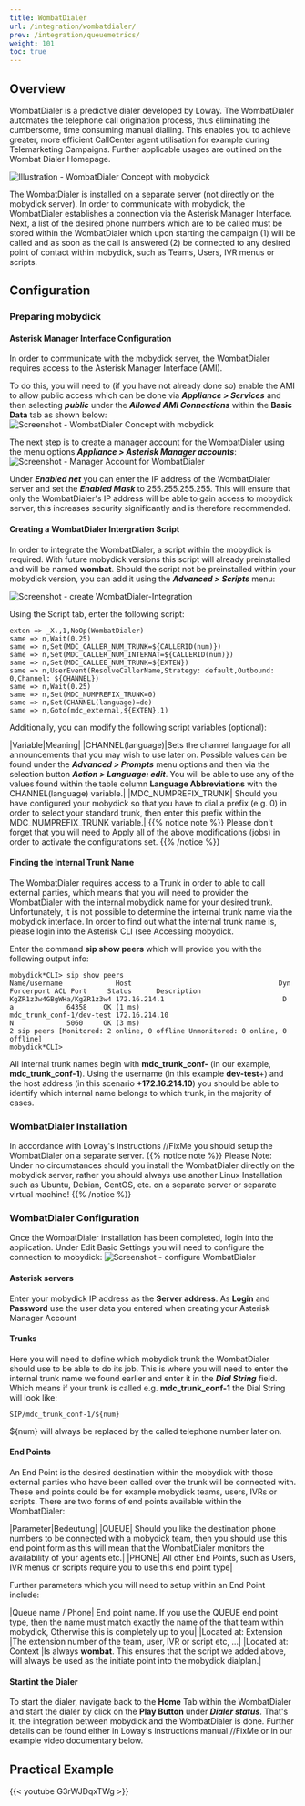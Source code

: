 ```yaml
---
title: WombatDialer
url: /integration/wombatdialer/
prev: /integration/queuemetrics/
weight: 101
toc: true
---
```

## Overview
WombatDialer is a predictive dialer developed by Loway. The WombatDialer automates the telephone call origination process, thus eliminating the cumbersome, time consuming manual dialling. This enables you to achieve greater, more efficient CallCenter agent utilisation for example during Telemarketing Campaigns. Further applicable usages are outlined on the Wombat Dialer Homepage.<!--//FixMe Homepage link-->

![Illustration - WombatDialer Concept with mobydick](../../images/wombat_overview.jpg?width=90% "WombatDialer Concept with mobydick")


The WombatDialer is installed on a separate server (not directly on the mobydick server). In order to communicate with mobydick, the WombatDialer establishes a connection via the Asterisk Manager Interface. Next, a list of the desired phone numbers which are to be called must be stored within the WombatDialer which upon starting the campaign (1) will be called and as soon as the call is answered (2) be connected to any desired point of contact within mobydick, such as Teams, Users, IVR menus or scripts.

## Configuration

### Preparing mobydick

#### Asterisk Manager Interface Configuration
In order to communicate with the mobydick server, the WombatDialer requires access to the Asterisk Manager Interface (AMI).

To do this, you will need to (if you have not already done so) enable the AMI to allow public access which can be done via ***Appliance > Services*** and then selecting ***public*** under the ***Allowed AMI Connections*** within the **Basic Data** tab as shown below:
![Screenshot - WombatDialer Concept with mobydick](../../images/wombat_allow_AMI.jpg?width=90% "WombatDialer Concept with mobydick")

The next step is to create a manager account for the WombatDialer using the menu options ***Appliance > Asterisk Manager accounts***:
![Screenshot - Manager Account for WombatDialer](../../images/wombat_AMI_manager_account.jpg?width=90% "Manager Account for WombatDialer")

Under ***Enabled net*** you can enter the IP address of the WombatDialer server and set the ***Enabled Mask*** to 255.255.255.255. This will ensure that only the WombatDialer's IP address will be able to gain access to mobydick server, this increases security significantly and is therefore recommended.

#### Creating a WombatDialer Intergration Script
In order to integrate the WombatDialer, a script within the mobydick is required. With future mobydick versions this script will already preinstalled and will be named **wombat**. Should the script not be preinstalled within your mobydick version, you can add it using the ***Advanced > Scripts*** menu:

![Screenshot - create WombatDialer-Integration](../../images/wombat_script_integration.jpg?width=90% "create WombatDialer-Integration")

Using the Script tab, enter the following script:

    exten => _X.,1,NoOp(WombatDialer)
    same => n,Wait(0.25)
    same => n,Set(MDC_CALLER_NUM_TRUNK=${CALLERID(num)})
    same => n,Set(MDC_CALLER_NUM_INTERNAT=${CALLERID(num)})
    same => n,Set(MDC_CALLEE_NUM_TRUNK=${EXTEN})
    same => n,UserEvent(ResolveCallerName,Strategy: default,Outbound: 0,Channel: ${CHANNEL})
    same => n,Wait(0.25)
    same => n,Set(MDC_NUMPREFIX_TRUNK=0)
    same => n,Set(CHANNEL(language)=de)
    same => n,Goto(mdc_external,${EXTEN},1)
    
Additionally, you can modify the following script variables (optional): 

|Variable|Meaning|
|CHANNEL(language)|Sets the channel language for all announcements that you may wish to use later on. Possible values can be found under the ***Advanced > Prompts*** menu options and then via the selection button ***Action > Language: edit***. You will be able to use any of the values found within the table column **Language Abbreviations** with the CHANNEL(language) variable.|
|MDC_NUMPREFIX_TRUNK|  Should you have configured your mobydick so that you have to dial a prefix (e.g. 0) in order to select your standard trunk, then enter this prefix within the MDC_NUMPREFIX_TRUNK variable.|
{{% notice note %}}
Please don't forget that you will need to Apply all of the above modifications (jobs) in order to activate the configurations set.
{{% /notice %}}

#### Finding the Internal Trunk Name
The WombatDialer requires access to a Trunk in order to able to call external parties, which means that you will need to provider the WombatDialer with the internal mobydick name for your desired trunk. Unfortunately, it is not possible to determine the internal trunk name via the mobydick interface. In order to find out what the internal trunk name is, please login into the Asterisk CLI (see Accessing mobydick.

Enter the command **sip show peers** which will provide you with the following output info:

    mobydick*CLI> sip show peers
    Name/username             Host                                    Dyn Forcerport ACL Port     Status      Description
    KgZR1z3w4GBgWHa/KgZR1z3w4 172.16.214.1                             D   a             64358    OK (1 ms)
    mdc_trunk_conf-1/dev-test 172.16.214.10                                N             5060     OK (3 ms)
    2 sip peers [Monitored: 2 online, 0 offline Unmonitored: 0 online, 0 offline]
    mobydick*CLI>

All internal trunk names begin with **mdc_trunk_conf-** (in our example, **mdc_trunk_conf-1**). Using the username (in this example **dev-test**+) and the host address (in this scenario **+172.16.214.10**) you should be able to identify which internal name belongs to which trunk, in the majority of cases. 

### WombatDialer Installation
In accordance with Loway's Instructions //FixMe you should setup the WombatDialer on a separate server.
{{% notice note %}}
Please Note: Under no circumstances should you install the WombatDialer directly on the mobydick server, rather you should always use another Linux Installation such as Ubuntu, Debian, CentOS, etc. on a separate server or separate virtual machine!
{{% /notice %}}


### WombatDialer Configuration
Once the WombatDialer installation has been completed, login into the application. Under Edit Basic Settings you will need to configure the connection to mobydick: 
![Screenshot - configure WombatDialer](../../images/wombat_basic_settings.png?width=70% "configure WombatDialer")

#### Asterisk servers
Enter your mobydick IP address as the **Server address**. As **Login** and **Password** use the user data you entered when creating your Asterisk Manager Account

#### Trunks
Here you will need to define which mobydick trunk the WombatDialer should use to be able to do its job. This is where you will need to enter the internal trunk name we found earlier and enter it in the ***Dial String*** field. Which means if your trunk is called e.g. **mdc_trunk_conf-1** the Dial String will look like:

    SIP/mdc_trunk_conf-1/${num}
${num} will always be replaced by the called telephone number later on.

#### End Points
An End Point is the desired destination within the mobydick with those external parties who have been called over the trunk will be connected with. These end points could be for example mobydick teams, users, IVRs or scripts. There are two forms of end points available within the WombatDialer:

|Parameter|Bedeutung|
|QUEUE|       Should you like the destination phone numbers to be connected with a mobydick team, then you should use this end point form as this will mean that the WombatDialer monitors the availability of your agents etc.|
|PHONE|    All other End Points, such as Users, IVR menus or scripts require you to use this end point type|

Further parameters which you will need to setup within an End Point include:

|Queue name / Phone|   End point name. If you use the QUEUE end point type, then the name must match exactly the name of the that team within mobydick, Otherwise this is completely up to you|
|Located at: Extension |The extension number of the team, user, IVR or script etc, ...|
|Located at: Context   |Is always **wombat**. This ensures that the script we added above, will always be used as the initiate point into the mobydick dialplan.|

#### Startint the Dialer
To start the dialer, navigate back to the **Home** Tab within the WombatDialer and start the dialer by click on the **Play Button** under ***Dialer status***.
That's it, the integration between mobydick and the WombatDialer is done. Further details can be found either in Loway's instructions manual //FixMe or in our example video documentary below.

## Practical Example

{{< youtube G3rWJDqxTWg >}}
